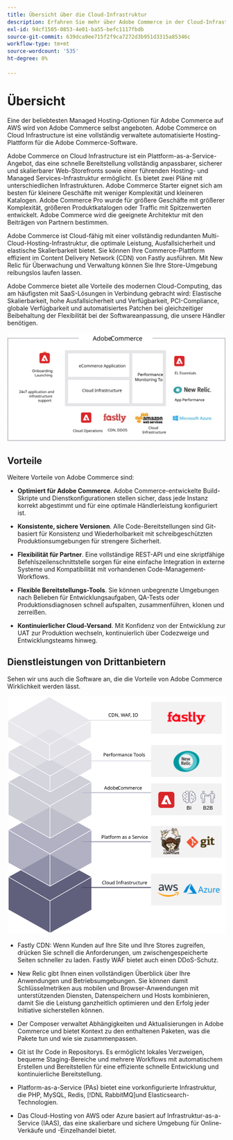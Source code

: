 ```yaml
---
title: Übersicht über die Cloud-Infrastruktur
description: Erfahren Sie mehr über Adobe Commerce in der Cloud-Infrastruktur.
exl-id: 94cf1505-0853-4e01-ba55-befc1117fbdb
source-git-commit: 639dca9ee715f2f9ca7272d3b951d3315a85346c
workflow-type: tm+mt
source-wordcount: '535'
ht-degree: 0%

---
```


# Übersicht

Eine der beliebtesten Managed Hosting-Optionen für Adobe Commerce auf AWS wird von Adobe Commerce selbst angeboten. Adobe Commerce on Cloud Infrastructure ist eine vollständig verwaltete automatisierte Hosting-Plattform für die Adobe Commerce-Software.

Adobe Commerce on Cloud Infrastructure ist ein Plattform-as-a-Service-Angebot, das eine schnelle Bereitstellung vollständig anpassbarer, sicherer und skalierbarer Web-Storefronts sowie einer führenden Hosting- und Managed Services-Infrastruktur ermöglicht. Es bietet zwei Pläne mit unterschiedlichen Infrastrukturen. Adobe Commerce Starter eignet sich am besten für kleinere Geschäfte mit weniger Komplexität und kleineren Katalogen. Adobe Commerce Pro wurde für größere Geschäfte mit größerer Komplexität, größeren Produktkatalogen oder Traffic mit Spitzenwerten entwickelt. Adobe Commerce wird die geeignete Architektur mit den Beiträgen von Partnern bestimmen.

Adobe Commerce ist Cloud-fähig mit einer vollständig redundanten Multi-Cloud-Hosting-Infrastruktur, die optimale Leistung, Ausfallsicherheit und elastische Skalierbarkeit bietet. Sie können Ihre Commerce-Plattform effizient im Content Delivery Network (CDN) von Fastly ausführen. Mit New Relic für Überwachung und Verwaltung können Sie Ihre Store-Umgebung reibungslos laufen lassen.

Adobe Commerce bietet alle Vorteile des modernen Cloud-Computing, das am häufigsten mit SaaS-Lösungen in Verbindung gebracht wird: Elastische Skalierbarkeit, hohe Ausfallsicherheit und Verfügbarkeit, PCI-Compliance, globale Verfügbarkeit und automatisiertes Patchen bei gleichzeitiger Beibehaltung der Flexibilität bei der Softwareanpassung, die unsere Händler benötigen.

![Abbildung architektonischer Elemente von Adobe Commerce in der Cloud-Infrastruktur](../../../assets/playbooks/adobe-commerce-cloud-infrastructure.svg)

## Vorteile

Weitere Vorteile von Adobe Commerce sind:

- **Optimiert für Adobe Commerce**. Adobe Commerce-entwickelte Build-Skripte und Dienstkonfigurationen stellen sicher, dass jede Instanz korrekt abgestimmt und für eine optimale Händlerleistung konfiguriert ist.

- **Konsistente, sichere Versionen**. Alle Code-Bereitstellungen sind Git-basiert für Konsistenz und Wiederholbarkeit mit schreibgeschützten Produktionsumgebungen für strengere Sicherheit.

- **Flexibilität für Partner**. Eine vollständige REST-API und eine skriptfähige Befehlszeilenschnittstelle sorgen für eine einfache Integration in externe Systeme und Kompatibilität mit vorhandenen Code-Management-Workflows.

- **Flexible Bereitstellungs-Tools**. Sie können unbegrenzte Umgebungen nach Belieben für Entwicklungsaufgaben, QA-Tests oder Produktionsdiagnosen schnell aufspalten, zusammenführen, klonen und zerreißen.

- **Kontinuierlicher Cloud-Versand**. Mit Konfidenz von der Entwicklung zur UAT zur Produktion wechseln, kontinuierlich über Codezweige und Entwicklungsteams hinweg.

## Dienstleistungen von Drittanbietern

Sehen wir uns auch die Software an, die die Vorteile von Adobe Commerce Wirklichkeit werden lässt.

![Abbildung von Adobe Commerce auf dem Technologiestapel der Cloud-Infrastruktur](../../../assets/playbooks/cloud-tech-stack.svg)

- Fastly CDN: Wenn Kunden auf Ihre Site und Ihre Stores zugreifen, drücken Sie schnell die Anforderungen, um zwischengespeicherte Seiten schneller zu laden. Fastly WAF bietet auch einen DDoS-Schutz.

- New Relic gibt Ihnen einen vollständigen Überblick über Ihre Anwendungen und Betriebsumgebungen. Sie können damit Schlüsselmetriken aus mobilen und Browser-Anwendungen mit unterstützenden Diensten, Datenspeichern und Hosts kombinieren, damit Sie die Leistung ganzheitlich optimieren und den Erfolg jeder Initiative sicherstellen können.

- Der Composer verwaltet Abhängigkeiten und Aktualisierungen in Adobe Commerce und bietet Kontext zu den enthaltenen Paketen, was die Pakete tun und wie sie zusammenpassen.

- Git ist Ihr Code in Repositorys. Es ermöglicht lokales Verzweigen, bequeme Staging-Bereiche und mehrere Workflows mit automatischem Erstellen und Bereitstellen für eine effiziente schnelle Entwicklung und kontinuierliche Bereitstellung.

- Platform-as-a-Service (PAs) bietet eine vorkonfigurierte Infrastruktur, die PHP, MySQL, Redis, [!DNL RabbitMQ]und Elasticsearch-Technologien.

- Das Cloud-Hosting von AWS oder Azure basiert auf Infrastruktur-as-a-Service (IAAS), das eine skalierbare und sichere Umgebung für Online-Verkäufe und -Einzelhandel bietet.
